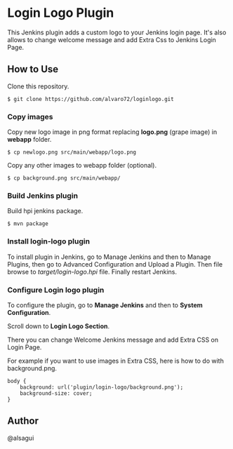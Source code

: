 # Login Logo Plugin
This Jenkins plugin adds a custom logo to your Jenkins login page. It's also allows to change welcome message and add Extra Css to Jenkins Login Page.

## How to Use
Clone this repository.

    $ git clone https://github.com/alvaro72/loginlogo.git

### Copy images
Copy new logo image in png format replacing **logo.png** (grape image) in **webapp** folder.

    $ cp newlogo.png src/main/webapp/logo.png

Copy any other images to webapp folder (optional).

    $ cp background.png src/main/webapp/

### Build Jenkins plugin
Build hpi jenkins package.

    $ mvn package

### Install login-logo plugin

To install plugin in Jenkins, go to Manage Jenkins and then to Manage Plugins, then go to Advanced Configuration and Upload a Plugin.
Then file browse to _target/login-logo.hpi_ file.
Finally restart Jenkins.

### Configure Login logo plugin

To configure the plugin, go to **Manage Jenkins** and then to **System Configuration**.

Scroll down to **Login Logo Section**.

There you can change Welcome Jenkins message and add Extra CSS on Login Page.

For example if you want to use images in Extra CSS, here is how to do with background.png.

```
body {
    background: url('plugin/login-logo/background.png');
    background-size: cover;
}
```

## Author
@alsagui

